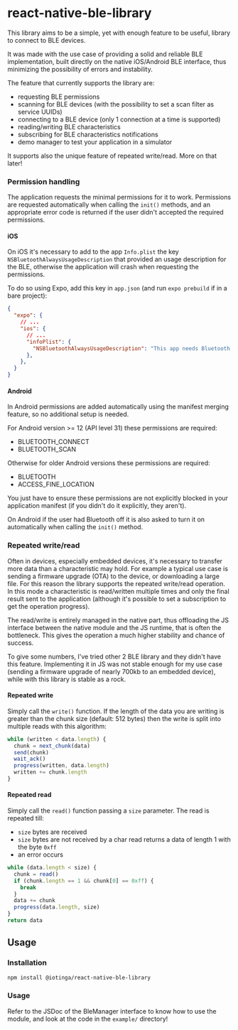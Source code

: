 # react-native-ble-library

This library aims to be a simple, yet with enough feature to be useful, library to connect to BLE devices.

It was made with the use case of providing a solid and reliable BLE implementation, built directly on the
native iOS/Android BLE interface, thus minimizing the possibility of errors and instability.

The feature that currently supports the library are:
- requesting BLE permissions
- scanning for BLE devices (with the possibility to set a scan filter as service UUIDs)
- connecting to a BLE device (only 1 connection at a time is supported)
- reading/writing BLE characteristics
- subscribing for BLE characteristics notifications
- demo manager to test your application in a simulator

It supports also the unique feature of repeated write/read. More on that later!

### Permission handling

The application requests the minimal permissions for it to work. Permissions are requested automatically
when calling the `init()` methods, and an appropriate error code is returned if the user didn't accepted
the required permissions.

#### iOS

On iOS it's necessary to add to the app `Info.plist` the key `NSBluetoothAlwaysUsageDescription` that provided
an usage description for the BLE, otherwise the application will crash when requesting the permissions.

To do so using Expo, add this key in `app.json` (and run `expo prebuild` if in a bare project):

```json
{
  "expo": {
    // ...
    "ios": {
      // ...
      "infoPlist": {
        "NSBluetoothAlwaysUsageDescription": "This app needs Bluetooth to scan and connect to BLE devices"
      },
    },
  }
}
```

#### Android

In Android permissions are added automatically using the manifest merging feature, so no additional setup is needed.

For Android version >= 12 (API level 31) these permissions are required:
- BLUETOOTH_CONNECT
- BLUETOOTH_SCAN

Otherwise for older Android versions these permissions are required:
- BLUETOOTH
- ACCESS_FINE_LOCATION

You just have to ensure these permissions are not explicitly blocked in your application manifest (if you didn't do
it explicitly, they aren't).

On Android if the user had Bluetooth off it is also asked to turn it on automatically when calling the `init()` method.

### Repeated write/read

Often in devices, especially embedded devices, it's necessary to transfer more data than a characteristic may hold. For
example a typical use case is sending a firmware upgrade (OTA) to the device, or downloading a large file. For this reason
the library supports the repeated write/read operation. In this mode a characteristic is read/written multiple times and
only the final result sent to the application (although it's possible to set a subscription to get the operation progress).

The read/write is entirely managed in the native part, thus offloading the JS interface between the native module and the
JS runtime, that is often the bottleneck. This gives the operation a much higher stability and chance of success.

To give some numbers, I've tried other 2 BLE library and they didn't have this feature. Implementing it in JS was not stable
enough for my use case (sending a firmware upgrade of nearly 700kb to an embedded device), while with this library is stable
as a rock.

#### Repeated write

Simply call the `write()` function. If the length of the data you are writing is greater than the chunk size (default: 512 bytes)
then the write is split into multiple reads with this algorithm:

```js
while (written < data.length) {
  chunk = next_chunk(data)
  send(chunk)
  wait_ack()
  progress(written, data.length)
  written += chunk.length
}
```

#### Repeated read

Simply call the `read()` function passing a `size` parameter. The read is repeated till:
- `size` bytes are received
- `size` bytes are not received by a char read returns a data of length 1 with the byte `0xff`
- an error occurs

```js
while (data.length < size) {
  chunk = read()
  if (chunk.length == 1 && chunk[0] == 0xff) {
    break
  }
  data += chunk
  progress(data.length, size)
}
return data
```

## Usage

### Installation

```sh
npm install @iotinga/react-native-ble-library
```

### Usage

Refer to the JSDoc of the BleManager interface to know how to use the module, and look
at the code in the `example/` directory!
